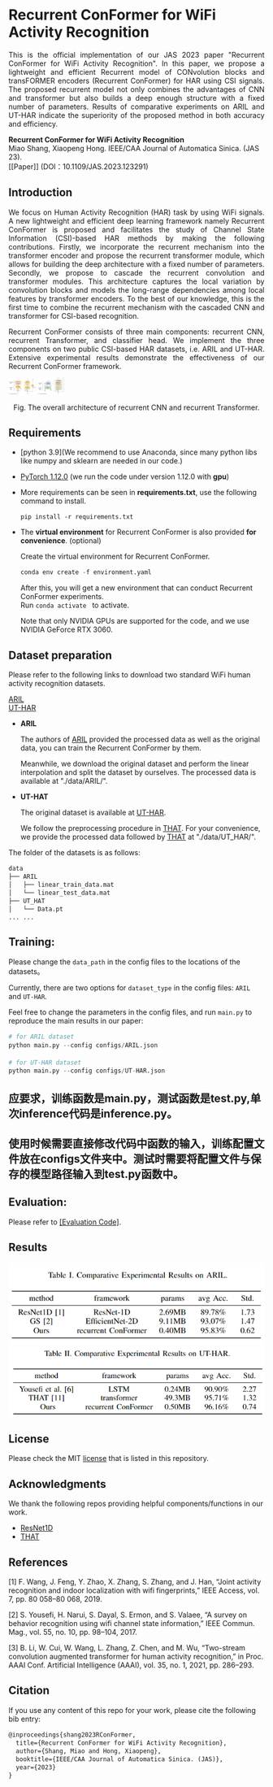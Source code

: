 # Recurrent ConFormer for WiFi Activity Recognition

<div align="justify">
  This is the official implementation of our JAS 2023 paper "Recurrent ConFormer for WiFi Activity Recognition".
In this paper,  we propose a lightweight and efficient Recurrent model of CONvolution blocks and transFORMER encoders (Recurrent ConFormer) for HAR using CSI signals. The proposed recurrent model not only combines the advantages of CNN and transformer but also builds a deep enough structure with a fixed number of parameters. Results of comparative experiments on ARIL and UT-HAR indicate the superiority of the proposed method in both accuracy and efficiency. 
</div>



**Recurrent ConFormer for WiFi Activity Recognition**<br>
Miao Shang, Xiaopeng Hong. IEEE/CAA Journal of Automatica Sinica. (JAS 23). <br>
[[Paper]] (DOI：10.1109/JAS.2023.123291)


## Introduction

<div align="justify">
We focus on Human Activity Recognition (HAR) task by using WiFi signals. A new lightweight and efficient deep learning framework namely Recurrent ConFormer is proposed and facilitates the study of Channel State Information (CSI)-based HAR methods by making the following contributions.
Firstly, we incorporate the recurrent mechanism into the transformer encoder and propose the recurrent transformer module,  which allows for building the deep architecture with a fixed number of parameters. Secondly, we propose to cascade the recurrent convolution and transformer modules. This architecture captures the local variation by convolution blocks and models the long-range dependencies among local features by transformer encoders. To the best of our knowledge, this is the first time to combine the recurrent mechanism with the cascaded CNN and transformer for CSI-based recognition.

Recurrent ConFormer consists of three main components: recurrent CNN, recurrent Transformer, and classifier head. We implement the three components on two public CSI-based HAR datasets, i.e. ARIL and UT-HAR. Extensive experimental results demonstrate the effectiveness of our Recurrent ConFormer framework.

</div>

<img src=".\figs\fig2.png" alt="fig" style="zoom:5.2%;"/>          <img src=".\figs\fig3.png" alt="fig" style="zoom:5.2%;" />                                                                               


<center><p>Fig. The overall architecture of recurrent CNN and recurrent Transformer.</p></center>



## Requirements
- [python 3.9](We recommend to use Anaconda, since many python libs like numpy and sklearn are needed in our code.)

- [PyTorch 1.12.0](https://pytorch.org/) (we run the code under version 1.12.0 with **gpu**)  

  

- More requirements can be seen in **requirements.txt**, use the following command to install.

  ```
  pip install -r requirements.txt
  ```

  

- The **virtual environment** for Recurrent ConFormer is also provided **for convenience**. (optional)

  Create the virtual environment for Recurrent ConFormer.

  ```python
  conda env create -f environment.yaml
  ```

  After this, you will get a new environment that can conduct Recurrent ConFormer experiments.  
  Run `conda activate ` to activate.

  Note that only NVIDIA GPUs are supported for the code, and we use  NVIDIA GeForce RTX 3060. 



## Dataset preparation
Please refer to the following links to download two standard WiFi human activity recognition datasets. 

[ARIL](https://github.com/geekfeiw/ARIL)  
[UT-HAR](https://github.com/ermongroup/Wifi_Activity_Recognition)  

- **ARIL**

  The authors of [ARIL](https://github.com/geekfeiw/ARIL) provided the processed data as well as the original data, you can train the Recurrent ConFormer by them.  

  Meanwhile, we download the original dataset and perform the linear interpolation and split the dataset by ourselves. The processed data is available at "./data/ARIL/".

- **UT-HAT**

  The original dataset is available at [UT-HAR](https://github.com/ermongroup/Wifi_Activity_Recognition).

  We follow the preprocessing procedure in [THAT](https://github.com/windofshadow/THAT). For your convenience, we provide the processed data followed by  [THAT](https://github.com/windofshadow/THAT) at "./data/UT_HAR/".

The folder of the datasets is as follows:
```
data
├── ARIL
│   ├── linear_train_data.mat
│   └── linear_test_data.mat
├── UT_HAT
│   └── Data.pt
... ...
```



## Training:

Please change the `data_path` in the config files to the locations of the datasets。  

Currently, there are two options for `dataset_type` in the config files: `ARIL` and `UT-HAR`.    

Feel free to change the parameters in the config files, and run  `main.py`  to reproduce the main results in our paper:

```python
# for ARIL dataset
python main.py --config configs/ARIL.json

# for UT-HAR dataset
python main.py --config configs/UT-HAR.json
```



## 应要求，训练函数是main.py，测试函数是test.py,单次inference代码是inference.py。

## 使用时候需要直接修改代码中函数的输入，训练配置文件放在configs文件夹中。测试时需要将配置文件与保存的模型路径输入到test.py函数中。



## Evaluation:

Please refer to 
[[Evaluation Code]](https://github.com/iamwangyabin/SPrompts_eval).


## Results

<img src=".\figs\result1.png" alt="results1.png"/>

<img src=".\figs\result2.png" alt="results2.png"/>



## License

Please check the MIT  [license](./LICENSE) that is listed in this repository.

## Acknowledgments

We thank the following repos providing helpful components/functions in our work.

- [ResNet1D](https://github.com/geekfeiw/ARIL)  
- [THAT](https://github.com/windofshadow/THAT)

## References

[1] F. Wang, J. Feng, Y. Zhao, X. Zhang, S. Zhang, and J. Han, “Joint activity recognition and indoor localization with wifi fingerprints,” IEEE Access, vol. 7, pp. 80 058–80 068, 2019.

[2] S. Yousefi, H. Narui, S. Dayal, S. Ermon, and S. Valaee, “A survey on behavior recognition using wifi channel state information,” IEEE Commun. Mag., vol. 55, no. 10, pp. 98–104, 2017.

[3] B. Li, W. Cui, W. Wang, L. Zhang, Z. Chen, and M. Wu, “Two-stream convolution augmented transformer for human activity recognition,” in Proc. AAAI Conf. Artificial Intelligence (AAAI), vol. 35, no. 1, 2021, pp. 286–293. 

## Citation

If you use any content of this repo for your work, please cite the following bib entry:
```
@inproceedings{shang2023RConFormer,
  title={Recurrent ConFormer for WiFi Activity Recognition},
  author={Shang, Miao and Hong, Xiaopeng},
  booktitle={IEEE/CAA Journal of Automatica Sinica. (JAS)},
  year={2023}
}
```

